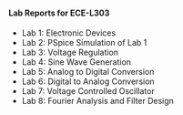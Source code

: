#### Lab Reports for ECE-L303
* Lab 1: Electronic Devices
* Lab 2: PSpice Simulation of Lab 1
* Lab 3: Voltage Regulation
* Lab 4: Sine Wave Generation
* Lab 5: Analog to Digital Conversion
* Lab 6: Digital to Analog Conversion
* Lab 7: Voltage Controlled Oscillator
* Lab 8: Fourier Analysis and Filter Design

